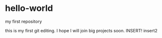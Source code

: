 # hello-world
my first repository

this is my first git editing.
I hope I will join big projects soon.
I N S E R T !  
 i n s e r t 2  
 